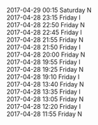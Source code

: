 2017-04-29 00:15 Saturday  N  
2017-04-28 23:15 Friday  I  
2017-04-28 22:50 Friday  N  
2017-04-28 22:45 Friday  I  
2017-04-28 21:55 Friday  N  
2017-04-28 21:50 Friday  I  
2017-04-28 20:00 Friday  N  
2017-04-28 19:55 Friday  I  
2017-04-28 19:25 Friday  N  
2017-04-28 19:10 Friday  I  
2017-04-28 13:40 Friday  N  
2017-04-28 13:35 Friday  I  
2017-04-28 13:05 Friday  N  
2017-04-28 12:20 Friday  I  
2017-04-28 11:55 Friday  N  
